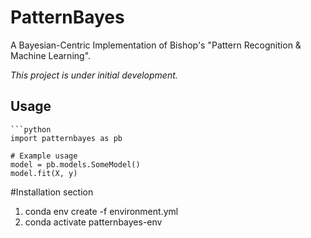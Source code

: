 # PatternBayes

A Bayesian-Centric Implementation of Bishop's "Pattern Recognition & Machine Learning".

*This project is under initial development.* 

## Usage

    ```python
    import patternbayes as pb

    # Example usage
    model = pb.models.SomeModel()
    model.fit(X, y)

#Installation section

1. conda env create -f environment.yml
2. conda activate patternbayes-env


